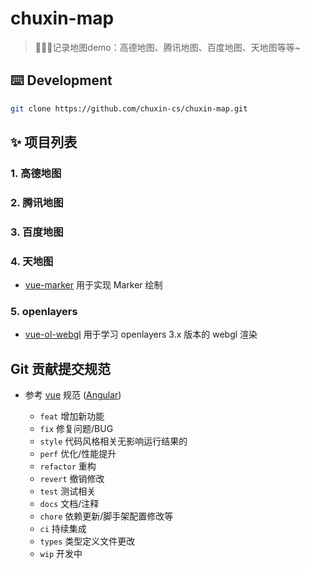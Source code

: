 # chuxin-map
> 🍉🍉🍉记录地图demo：高德地图、腾讯地图、百度地图、天地图等等~

## ⌨️ Development
```bash
git clone https://github.com/chuxin-cs/chuxin-map.git
```

## ✨ 项目列表
### 1. 高德地图
### 2. 腾讯地图
### 3. 百度地图
### 4. 天地图
- [vue-marker](https://github.com/chuxin-cs/chuxin-map/tree/master/tianditu/vue-marker) 用于实现 Marker 绘制
### 5. openlayers
- [vue-ol-webgl](https://github.com/chuxin-cs/chuxin-map/tree/master/openlayers/vue-ol-webgl) 用于学习 openlayers 3.x 版本的 webgl 渲染

## Git 贡献提交规范

- 参考 [vue](https://github.com/vuejs/vue/blob/dev/.github/COMMIT_CONVENTION.md) 规范 ([Angular](https://github.com/conventional-changelog/conventional-changelog/tree/master/packages/conventional-changelog-angular))

  - `feat` 增加新功能
  - `fix` 修复问题/BUG
  - `style` 代码风格相关无影响运行结果的
  - `perf` 优化/性能提升
  - `refactor` 重构
  - `revert` 撤销修改
  - `test` 测试相关
  - `docs` 文档/注释
  - `chore` 依赖更新/脚手架配置修改等
  - `ci` 持续集成
  - `types` 类型定义文件更改
  - `wip` 开发中